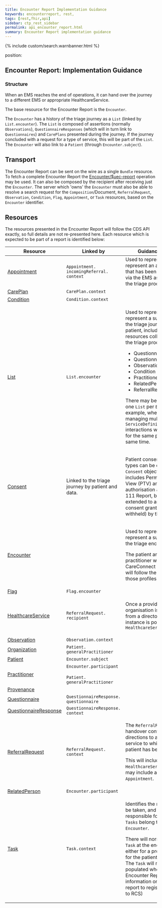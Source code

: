 ```yaml
---
title: Encounter Report Implementation Guidance
keywords: encounterreport, rest,
tags: [rest,fhir,api]
sidebar: ctp_rest_sidebar
permalink: api_encounter_report.html
summary: Encounter Report implementation guidance 
---
```


{% include custom/search.warnbanner.html %}

position: 
## Encounter Report: Implementation Guidance
### Structure ##
When an EMS reaches the end of operations, it can hand over the journey to a different EMS or appropriate HealthcareService.

The base resource for the Encounter Report is the `Encounter`.

The `Encounter` has a history of the triage journey as a `List` (linked by `List.encounter`). The `List` is composed of assertions (normally `Observations`), `QuestionnaireResponses` (which will in turn link to `Questionnaires`) and `CarePlans` presented during the journey. If the journey concluded with a request for a type of service, this will be part of the `List`. The `Encounter` will also link to a `Patient` (through `Encounter.subject`).

## Transport ##
The Encounter Report can be sent on the wire as a single `Bundle` resource. To fetch a complete Encounter Report the [Encounter/$uec-report](api_post_uec_report.html) operation may be used. It can also be composed by the recipient after receiving just the `Encounter`. The server which 'owns' the `Encounter` must also be able to resolve a search request for the `Composition`/Document, `ReferralRequest`, `Observation`, `Condition`, `Flag`, `Appointment`, or `Task` resources, based on the `Encounter` identifier.

## Resources ##

The resources presented in the Encounter Report will follow the CDS API exactly, so full details are not re-presented here. Each resource which is expected to be part of a report is identified below:

<table>
<thead>
<tr>
<th>Resource</th>
<th>Linked by</th>
<th>Guidance Notes</th>
</tr>
</thead>
<tbody>
<tr>
  <td><a href="https://www.hl7.org/fhir/STU3/appointment.html">Appointment</a></td>
  <td><code>Appointment.<wbr>incomingReferral.<wbr>context</code></td>
  <td>Used to represent represent an appointment that has been generated via the EMS as a result of the triage process.</td>
</tr>
<tr>
  <td><a href="api_care_plan.html">CarePlan</a></td>
  <td><code>CarePlan.<wbr>context</code></td>
  <td></td>
</tr>
<tr>
  <td><a href="api_condition.html">Condition</a></td>
  <td><code>Condition.<wbr>context</code></td>
  <td></td>
</tr>
<tr>
  <td><a href="https://hl7.org/fhir/STU3/list.html">List</a></td>
  <td><code>List.<wbr>encounter</code></td>
  <td>

  Used to represent represent a summary of the triage journey for a patient, including all resources collected during the triage process i.e.:

  - Questionnaire
  - QuestionnaireResponse
  - Observation
  - Condition
  - Practitioner
  - RelatedPerson
  - ReferralRequest

  There may be more than one `List` per `Encounter`, for example, where a CDS is managing multiple `ServiceDefinition` interactions with the EMS for the same patient at the same time.
  </td>
</tr>
<tr>
  <td><a href="api_consent.html">Consent</a></td>
  <td>
  Linked to the triage journey by patient and data.</td>
  <td>

  Patient consent of different types can be carried in a `Consent` object. This includes Permission To View (PTV) and authorisation as per the 111 Report, but can be extended to any type of consent granted (or withheld) by the patient.

  </td>
</tr>
<tr>
  <td><a href="api_encounter.html">Encounter</a></td>
  <td></td>
  <td>

  Used to represent represent a summary of the triage encounter.

  The patient and practitioner will be CareConnect profiles, and will follow the rules for those profiles
</td>
</tr>
<tr>
  <td><a href="api_flag.html">Flag</a></td>
  <td><code>Flag.<wbr>encounter</td>
  <td></td>
</tr>
<tr>
  <td><a href="https://hl7.org/fhir/STU3/healthcareservice.html">HealthcareService</a></td>
  <td><code>ReferralRequest.<wbr>recipient</code></td>
  <td>
  
  Once a provider organisation is selected from a directory, the instance is populated as a `HealthcareService`</td>
</tr>
<tr>
  <td><a href="api_observation.html">Observation</a></td>
  <td><code>Observation.<wbr>context</code></td>
  <td></td>
</tr>
<tr>
  <td><a href="https://hl7.org/fhir/stu3/organization.html">Organization</a></td>
  <td><code>Patient.<wbr>generalPractitioner</code></td>
  <td></td>
</tr>
<tr>
  <td><a href="https://hl7.org/fhir/stu3/patient.html">Patient</a></td>
  <td><code>Encounter.<wbr>subject</code></td>
  <td></td>
</tr>
<tr>
  <td><a href="https://hl7.org/fhir/stu3/practitioner.html">Practitioner</a></td>
  <td>
    <code>Encounter.<wbr>participant</code><br><br>
    <code>Patient.<wbr>generalPractitioner</code></td>
  <td></td>
</tr>
<tr>
  <td><a href="https://www.hl7.org/fhir/stu3/provenance.html">Provenance</a></td>
  <td></td>
  <td></td>
</tr>
<tr>
  <td><a href="api_questionnaire.html">Questionnaire</a></td>
  <td><code>QuestionnaireResponse.<wbr>questionnaire</td>
  <td></td>
</tr>
<tr>
  <td><a href="api_questionnaire_response.html">QuestionnaireResponse</a></td>
  <td><code>QuestionnaireResponse.<wbr>context</code></td>
  <td></td>
</tr>
<tr>
  <td><a href="api_referral_request.html">ReferralRequest</a></td>
  <td><code>ReferralRequest.<wbr>context</code></td>
  <td>
  
  The `ReferralRequest` at handover contains directions to an actual service to which the patient has been referred.

  This will include a specific `HealthcareService`, and may include an `Appointment`.
</td>
</tr>
<tr>
  <td><a href="https://hl7.org/fhir/stu3/relatedperson.html">RelatedPerson</a></td>
  <td><code>Encounter.<wbr>participant</code></td>
  <td></td>
</tr>
<tr>
  <td><a href="https://www.hl7.org/fhir/stu3/task.html">Task</a></td>
  <td><code>Task.<wbr>context</code></td>
  <td>
  
  Identifies the next action to be taken, and who is responsible for that action. `Tasks` belong to the `Encounter`.

  There will normally be a `Task` at the end of triage - either for a professional, or for the patient, to carry out. The `Task` will not be populated where the Encounter Report is for information only (e.g. report to registered GP, or to RCS)</td>
</tr>
</tbody>
</table>
